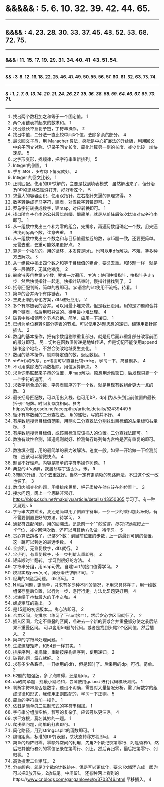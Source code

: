 # &&&&& : 5. 6. 10. 32. 39. 42. 44. 65. 
----
## &&&& : 4. 23. 28. 30. 33. 37. 45. 48. 52. 53. 68. 72. 75. 
----
### &&& : 11. 15. 17. 19. 29. 31. 34. 40. 41. 43. 51. 54.
----
#### && : 3. 8. 12. 16. 18. 22. 25. 46. 47. 49. 50. 55. 56. 57. 60. 61. 62. 63. 73. 74. 
----
##### & : 1. 2. 7. 9. 13. 14. 20. 21. 24. 26. 27. 35. 36. 38. 58. 59. 64. 66. 67. 69. 70. 71. 
----

1. 找出两个数相加之和等于一个固定值。 1
2. 两个用链表拼起来的数求和。 1
3. 找出最长不重复子链，字符串操作。 2
4. 找出中值，二分法一直比较中间4个值，去除多余的部分。 4
5. 最长回文子串，用 Manacher 算法，感觉是中心扩展法的升级版，利用回文中的子回文对称，记录子回文长度，简化计算另一侧的长度，减少比较，加快速度。 5
6. 之字形变形，找规律，把字符串重新排列。 5
7. Integer的倒置。 1
8. 手写 atoi ，多考虑下情况就好。 2
9. Integer 的回文比较。 1
10. 正则匹配。使用的DP求解的，主要是找到填表模式，虽然解出来了，但分治及DP的思路还是没打开，好好看这个。 5
11. 求最大的容器面积，使用双指针，左右指针夹逼的原理求得。 3
12. 数字转换成罗马字符，建表，对应数字转换即可。 2
13. 罗马字符转换成数字，建map，对应转换即可。 1
14. 找出所有字符串的公共最长前缀。很简单，就是从前往后依次比较对应字符串即可。 1
15. 从一组数中找出三个和为零的组合，先排序，再遍历数组确定一个数，用夹逼法找到另两个数，注意去重。 3
16. 从一组数中找出三个数之和与目标值最接近的数，与15题一致，还要更简单。无需去重，去重可能效果更好点。 2
17. 算是一个枚举的。用的循环，本质算是bfs。也可以用dfs解决，不难，待多种方法解决。 3
18. 从一组数中找出四个数之和等于目标值的组合，要求去重。和15题一样，就是多一层循环，无其他难度。 2
19. 删除链表倒数第n个数，要求一次遍历。方法：使用快慢指针，快指针先走n步，然后快慢指针一起走。快指针结束时，慢指针就找到了。 3
20. 括号匹配判断，简单的栈即可。go语言的list使用不流畅。待看。 1
21. 简单的合并两个有序链表。 1
22. 生成正确括号化方案，dfs递归应用。 2
23. 多个有序链表的合并。可以用最小堆来做。但是我还没用。用的是21题的合并两个链表，然后用归并做的。待用最小堆处理。 4
24. 链表中每相邻两个节点交换。简单。应用一下递归。 1
25. 已组为单位翻转K部分链表的节点。可以使用24题思想的递归，翻转用指针尾插法。 2
26. 数组的基本操作，把有序数组剔除重复部分。就是用后面非重复部分改写前面的部分即可。 另：切片在函数间传递是地址传递，但是切记不能使用append操作这个地址，不然会使改地址发生变化。 1
27. 数组的基本操作，剔除特定值的数，返回数组。 1
28. strStr()的改写。go语言可以直接比较string。学习一下。简便很多。 4
29. 不可用乘除法的两数相除。用位运算解决。 3
30. 求单词串联起来子串的位置，用map解决。原想用滑动窗口，后发现只能一个一个字符的遍历。 4
31. 求数字组合成的数，字典表顺序的下一个数，就是用现有数组合更大一点的数。 3
32. 最长括号匹配数，可以用出入栈，也可用DP，dp[i]为从头到当前位置的最长括号匹配数。时间复杂度相同。参考https://blog.csdn.net/accepthjp/article/details/52439449  5
33. 循环有序数组的二分查找法。 用的递归，写的并不好。 4
34. 有序数组搜索目标值范围，用两次二分查找法分别找出目标值的左坐标和右坐标。 3
35. 有序数组搜索目标值，或该目标值应该插入的位置。二分查找法即可。 1
36. 数独有效性检测，知道规则就好，检测每行每列每九宫格是否有重复的即可。 1
37. 数独填空题，用的最简单的暴力破解法。速度一般。如果一开始做一下检测剪枝，应该可以稍微快点。 4
38. 题目不好理解。内容是简单的字符串操作问题。 1
39. 典型的dfs求解，我居然写了这么久。笨。 5
40. 39题的升级，加个去重就好。当然一定有更清晰的思路解法，不过这个改一改也够了。 3
41. 数组内部变化的题，用桶排序思想，把元素放在他应该在的位置上。 3
42. 接水问题，网上一个思路非常好。https://blog.csdn.net/makuiyu/article/details/43650365 学习了。有一种大局观~ 5
43. 字符串大数乘法，我还是简单用了倒置字符串，一步一步的乘和加起来的。有不需要倒置更好的方法，待学习。 3
44. 通配符匹配问题，用的回溯法。记录前一个"*"的位置，每次只回溯到上一个"*"位，减少回溯次数，还可以用其他方法做。待学习。 5
45. 贪心算法跳格子，记录3个数：到目前位置的步数，上一跳最远可到的位置，这一跳可以到达的最远步数。 4
46. 全排列，无重复数字，dfs就行。 2
47. 全排列，有重复数字，多一步判断去重即可。 2
48. 矩阵顺时针翻转。 学习到很好的方法。 4
49. 字符串分组，用map可做。自建sort的接口值得学习。 2
50. 模拟实现pow(x,n)，用分治法求解即可。 2
51. 经典的N皇后问题。 dfs即可。 3
52. N皇后问题，更简单，只求有多少种不同的情况，不用求具体样子，用一维数组保存皇后位置，以行为一步，逐行行走。方法比51题更好用。 4
53. 求连续子串和最大的子串之和。 4
54. 螺旋矩阵的输出。 3
55. 是45题的初级版本。。贪心法即可。 2
56. 合并区间，先排序（练习了下sort接口）。然后贪心求区间就行了。 2
57. 插入区间，给定不重叠的区间，插进去一个新的要求合并重叠部分使之最后结果不重叠区间。 可以套用56题的代码。或者是找到头尾2个区间值，然后插入。 2
58. 简单的字符串处理问题。 1
59. 生成螺旋矩阵，和54题一样其实。 1
60. 排序序列，找规律，重新按序构建序列，使用递归。 2
61. 链表的题，细心就好。 2
62. 求有多少条路径，一开始用的dfs，但是超时了。后来用的dp。可行。简单。 2
63. 62题的加强版，多了点障碍，还是用dp。 2
64. dp的简单题，找最小路经和，尝试使用go test 进行代码模块测试。 1
65. 判断字符串是否是数字，题设不明确，需要对大量情况分析，需了解数字的组成规律和形式，我使用正则匹配的，学习一下正则。 5
66. 简单的字符串加一操作。 1
67. 依旧是简单的二进制形式的字符串相加。 1
68. 字符串分组加空格，我写的复杂了。应该可以更洁净。 4
69. 求平方根，莫名其妙的一题。 1
70. 爬楼梯问题，简单的打表即可。 1
71. 简化路径，用到strings.split的函数即可。 1
72. 编辑距离，标准的DP打表题，求状态转移方程即可。 4
73. 简单的矩阵归零。零额外空间的利用，先用2个数记录第零行、列是否有0。然后把其他行和列的零值记录在第零行、列上。然后再归零，最后把第零行、列归零。 2
74. 高效搜索二维矩阵。 2
75. 分类颜色，就是3个数的计数排序，但是可以更优化，要求1次循环完成，因为可以把0放开头，2放结尾。中间留1。 还有种网上看到的https://www.cnblogs.com/ganganloveu/p/3703746.html 平移插入。 4